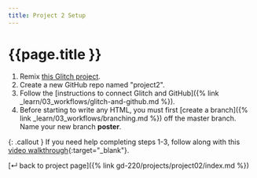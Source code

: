 ```yaml
---
title: Project 2 Setup
---
```


# {{page.title }}

1. Remix [this Glitch project](https://glitch.com/edit/#!/mica-sass-starter).
1. Create a new GitHub repo named "project2".
1. Follow the [instructions to connect Glitch and GitHub]({% link _learn/03_workflows/glitch-and-github.md %}).
1. Before starting to write any HTML, you must first [create a branch]({% link _learn/03_workflows/branching.md %}) off the master branch. Name your new branch <b>poster</b>.

{: .callout }
If you need help completing steps 1-3, follow along with this [video walkthrough](https://loom.com/share/folder/779298f8d2a9447e9d2030228720b72a){:target="_blank"}.

[&#x21b5; back to project page]({% link gd-220/projects/project02/index.md %})
